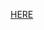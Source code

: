[HERE](https://public.tableau.com/views/TravelInsuranceViz/Dashboard1?:language=en-US&publish=yes&:sid=&:redirect=auth&:display_count=n&:origin=viz_share_link)
